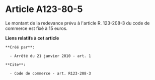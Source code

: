 # Article A123-80-5

Le montant de la redevance prévu à l'article R. 123-208-3 du code de commerce est fixé à 15 euros.

**Liens relatifs à cet article**

	**Créé par**:

	  - Arrêté du 21 janvier 2010 - art. 1

	**Cite**:

	  - Code de commerce - art. R123-208-3
